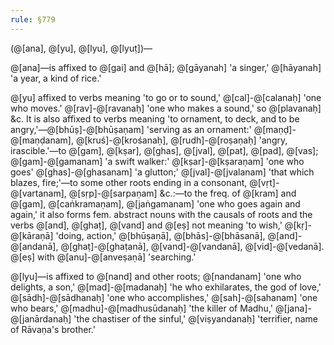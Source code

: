 ```yaml
---
rule: §779
---
```


(@[ana], @[yu], @[lyu], @[lyuṭ])—

@[ana]—is affixed to @[gai] and @[hā]; @[gāyanah] 'a singer,' @[hāyanah] 'a year, a kind of rice.'

@[yu] affixed to verbs meaning 'to go or to sound,' @[cal]-@[calanaḥ] 'one who moves.' @[rav]-@[ravanaḥ] 'one who makes a sound,' so @[plavanaḥ] &c. It is also affixed to verbs meaning 'to ornament, to deck, and to be angry,'—@[bhūṣ]-@[bhūṣaṇam] 'serving as an ornament:' @[maṇḍ]-@[maṇḍanam], @[kruś]-@[krośanaḥ], @[rudh]-@[roṣaṇaḥ] 'angry, irascible.'—to @[gam], @[kṣar], @[ghas], @[jval], @[pat], @[pad], @[vas]; @[gam]-@[gamanam] 'a swift walker:' @[kṣar]-@[kṣaraṇam] 'one who goes' @[ghas]-@[ghasanam] 'a glutton;' @[jval]-@[jvalanam] 'that which blazes, fire;'—to some other roots ending in a consonant, @[vṛt]-@[vartanam], @[sṛp]-@[sarpaṇam] &c.:—to the freq. of @[kram] and @[gam], @[caṅkramaṇam], @[jaṅgamanam] 'one who goes again and again,' it also forms fem. abstract nouns with the causals of roots and the verbs @[and], @[ghaṭ], @[vand] and @[eṣ] not meaning 'to wish,' @[kṛ]-@[kāraṇā] 'doing, action,' @[bhūṣaṇā], @[bhās]-@[bhāsanā], @[and]-@[andanā], @[ghaṭ]-@[ghaṭanā], @[vand]-@[vandanā], @[vid]-@[vedanā]. @[eṣ] with @[anu]-@[anveṣaṇā] 'searching.'

@[lyu]—is affixed to @[nand] and other roots; @[nandanam] 'one who delights, a son,' @[mad]-@[madanaḥ] 'he who exhilarates, the god of love,' @[sādh]-@[sādhanaḥ] 'one who accomplishes,' @[sah]-@[sahanam] 'one who bears,' @[madhu]-@[madhusūdanaḥ] 'the killer of Madhu,' @[jana]-@[janārdanaḥ] 'the chastiser of the sinful,' @[viṣyandanaḥ] 'terrifier, name of Rāvaṇa's brother.'